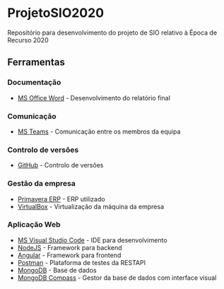 # ProjetoSIO2020

Repositório para desenvolvimento do projeto de SIO relativo à Época de Recurso 2020

## Ferramentas

### Documentação

- [MS Office Word](https://www.microsoft.com/pt-pt/microsoft-365/word) - Desenvolvimento do relatório final

### Comunicação

- [MS Teams](https://teams.microsoft.com/) - Comunicação entre os membros da equipa

### Controlo de versões

- [GitHub](https://github.com/) - Controlo de versões

### Gestão da empresa

- [Primavera ERP](https://pt.primaverabss.com/pt/) - ERP utilizado
- [VirtualBox](https://www.virtualbox.org/) - Virtualização da máquina da empresa

### Aplicação Web

- [MS Visual Studio Code](https://code.visualstudio.com/) - IDE para desenvolvimento
- [NodeJS](https://nodejs.org/en/) - Framework para backend
- [Angular](https://angular.io/) - Framework para frontend
- [Postman](https://www.postman.com/) - Plataforma de testes da RESTAPI
- [MongoDB](https://www.mongodb.com/) - Base de dados
- [MongoDB Compass](https://www.mongodb.com/products/compass) - Gestor da base de dados com interface visual
